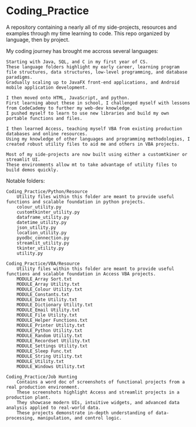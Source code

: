 # Coding_Practice


A repository containing a nearly all of my side-projects, resources and examples through my time learning to code.
This repo organized by language, then by project.

My coding journey has brought me accross several languages:

	Starting with Java, SQL, and C in my first year of CS.
	These language folders highlight my early career, learning program file structures, data structures, low-level programming, and database paradigms.
	Gradually scaling up to JavaFX front-end applications, and Android mobile application development.
	
	I then moved onto HTML, JavaScript, and python.
	First learning about these in school, I challenged myself with lessons from CodeCademy to further my web-dev knowledge.
	I pushed myself to learn to use new libraries and build my own portable functions and files.
	
	I then learned Access, teaching myself VBA from existing production databases and online resources.
	Using my knowledge of other languages and programming methodologies, I created robust utility files to aid me and others in VBA projects.
	
	Most of my side-projects are now built using either a customtkiner or streamlit UI.
	These environments allow mt to take advantage of utility files to build demos quickly.
	
	
Notable folders:

	Coding_Practice/Python/Resource
		Utility files within this folder are meant to provide useful functions and scalable foundation in python projects.
		colour_utility.py
		customtkinter_utility.py
		dataframe_utility.py
		datetime_utility.py
		json_utility.py
		location_utility.py
		pyodbc_connection.py
		streamlit_utility.py
		tkinter_utility.py
		utility.py
		
	Coding_Practice/VBA/Resource
		Utility files within this folder are meant to provide useful functions and scalable foundation in Access VBA projects.
		MODULE_Array Sort.txt
		MODULE_Array Utility.txt
		MODULE_Colour Utility.txt
		MODULE_Constants.txt
		MODULE_Date Utility.txt
		MODULE_Dictionary Utility.txt
		MODULE_Email Utility.txt
		MODULE_File Utility.txt
		MODULE_Helper Functions.txt
		MODULE_Printer Utility.txt
		MODULE_Python Utility.txt
		MODULE_Random Utility.txt
		MODULE_Recordset Utility.txt
		MODULE_Settings Utility.txt
		MODULE_Sleep Func.txt
		MODULE_String Utility.txt
		MODULE_Utility.txt
		MODULE_Windows Utility.txt
		
	Coding_Practice/Job Hunting
		Contains a word doc of screenshots of functional projects from a real production environment.
		These screenshots highlight Access and streamlit projects in a production plant.
		They showcase modern UIs, intuitive widgets, and advanced data analysis applied to real-world data.
		These projects demonstrate in-depth understanding of data-processing, manipulation, and control logic.